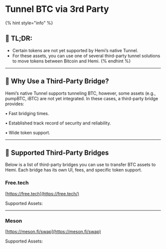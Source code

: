 # Tunnel BTC via 3rd Party

{% hint style="info" %}
## 📜 **TL;DR:**

* Certain tokens are not yet supported by Hemi’s native Tunnel.&#x20;
* For these assets, you can use one of several third-party tunnel solutions to move tokens between Bitcoin and Hemi.
{% endhint %}

***

## 🔄 Why Use a Third-Party Bridge?

Hemi’s native Tunnel supports tunneling BTC, however, some assets (e.g., pumpBTC, iBTC) are not yet integrated. In these cases, a third-party bridge provides:

• Fast bridging times.

• Established track record of security and reliability.

• Wide token support.

***

## 🤝 Supported Third-Party Bridges

Below is a list of third-party bridges you can use to transfer BTC assets to Hemi. Each bridge has its own UI, fees, and specific token support.&#x20;

### Free.tech

[https://free.tech](https://free.tech/)

Supported Assets:&#x20;

***

### Meson

[https://meson.fi/swap](https://meson.fi/swap)

Supported Assets:&#x20;
